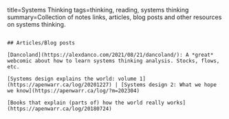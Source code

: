 title=Systems Thinking
tags=thinking, reading, systems thinking
summary=Collection of notes links, articles, blog posts and other resources on systems thinking.
~~~~~~

## Articles/Blog posts

[Dancoland](https://alexdanco.com/2021/08/21/dancoland/): A *great* webcomic about how to learn systems thinking analysis. Stocks, flows, etc.

[Systems design explains the world: volume 1](https://apenwarr.ca/log/20201227) | [Systems design 2: What we hope we know](https://apenwarr.ca/log/?m=202304)

[Books that explain (parts of) how the world really works](https://apenwarr.ca/log/20180724)
